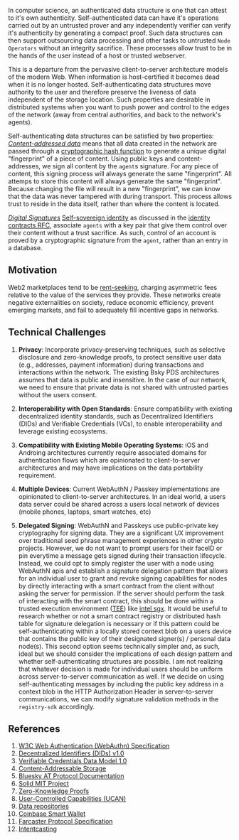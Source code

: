 In computer science, an authenticated data structure is one that can attest to it's own authenticity. Self-authenticated data can have it's operations carried out by an untrusted prover and any independently verifier can verify it's authenticity by generating a compact proof. Such data structures can then support outsourcing data processing and other tasks to untrusted `Node Operators` without an integrity sacrifice. These processes allow trust to be in the hands of the user instead of a host or trusted webserver.  

This is a departure from the pervasive client-to-server architecture models of the modern Web. When information is host-certified it becomes dead when it is no longer hosted. Self-authenticating data structures move authority to the user and therefore preserve the liveness of data independent of the storage location. Such properties are desirable in distributed systems when you want to push power and control to the edges of the network (away from central authorities, and back to the network's agents).

Self-authenticating data structures can be satisfied by two properties:
_[Content-addressed data](https://en.wikipedia.org/wiki/Content-addressable_storage)_ means that all data created in the network are passed through a [cryptographic hash function](https://en.wikipedia.org/wiki/Cryptographic_hash_function) to generate a unique digital "fingerprint" of a piece of content. Using public keys and content-addresses, we sign all content by the `agent`s signature. For any piece of content, this signing process will always generate the same "fingerprint". All attemps to store this content will always generate the same "fingerprint". Because changing the file will result in a new "fingerprint", we can know that the data was never tampered with during transport. This process allows trust to reside in the data itself, rather than where the content is located. 

_[Digital Signatures](https://en.wikipedia.org/wiki/Digital_signature)_ [Self-sovereign identity](https://en.wikipedia.org/wiki/Self-sovereign_identity) as discussed in the [identity contracts RFC](./00003-identity-contracts.md), associate `agents` with a key pair that give them control over their content without a trust sacrifice. As such, control of an account is proved by a cryptographic signature from the `agent`, rather than an entry in a database.

## Motivation
Web2 marketplaces tend to be [rent-seeking](https://en.wikipedia.org/wiki/Rent-seeking), charging asymmetric fees relative to the value of the services they provide. These networks create negative externalities on society, reduce economic efficiency, prevent emerging markets, and fail to adequately fill incentive gaps in networks. 

## Technical Challenges

1. **Privacy**: Incorporate privacy-preserving techniques, such as selective disclosure and zero-knowledge proofs, to protect sensitive user data (e.g., addresses, payment information) during transactions and interactions within the network. The existing Bsky PDS architectures assumes that data is public and insensitive. In the case of our network, we need to ensure that private data is not shared with untrusted parties without the users consent.

2. **Interoperability with Open Standards**: Ensure compatibility with existing decentralized identity standards, such as Decentralized Identifiers (DIDs) and Verifiable Credentials (VCs), to enable interoperability and leverage existing ecosystems.

3. **Compatibility with Existing Mobile Operating Systems**: iOS and Androing architectures currently require associated domains for authentication flows which are opinionated to client-to-server architectures and may have implications on the data portability requirement.

4. **Multiple Devices**: Current WebAuthN / Passkey implementations are opinionated to client-to-server architectures. In an ideal world, a users data server could be shared across a users local network of devices (mobile phones, laptops, smart watches, etc)

5. **Delegated Signing**: WebAuthN and Passkeys use public-private key cryptography for signing data. They are a significant UX improvement over traditional seed phrase management experiences in other crypto projects. However, we do not want to prompt users for their faceID or pin everytime a message gets signed during their transaction lifecycle. Instead, we could opt to simply register the user with a node using WebAuthN apis and establish a signature delegation pattern that allows for an individual user to grant and revoke signing capabilities for nodes by directly interacting with a smart contract from the client without asking the server for permission. If the server should perform the task of interacting with the smart contract, this should be done within a trusted execution environment ([TEE](https://en.wikipedia.org/wiki/Trusted_execution_environment)) like [intel sgx](https://www.intel.com/content/dam/develop/external/us/en/documents/overview-of-intel-sgx-enclave-637284.pdf). It would be useful to research whether or not a smart contract registry or distributed hash table for signature delegation is necessary or if this pattern could be self-authenticating within a locally stored context blob on a users device that contains the public key of their designated signer(s) / personal data node(s). This second option seems technically simpler and, as such, ideal but we should consider the implications of each design pattern and whether self-authenticating structures are possible. I am not realizing that whatever decision is made for individual users should be uniform across server-to-server communication as well. If we decide on using self-authenticating messages by including the public key address in a context blob in the HTTP Authorization Header  in server-to-server communications, we can modify signature validation methods in the `registry-sdk` accordingly.


## References
1. [W3C Web Authentication (WebAuthn) Specification](https://www.w3.org/TR/webauthn/)
2. [Decentralized Identifiers (DIDs) v1.0](https://www.w3.org/TR/did-core/)
3. [Verifiable Credentials Data Model 1.0](https://www.w3.org/TR/vc-data-model/)
5. [Content-Addressable Storage](https://en.wikipedia.org/wiki/Content-addressable_storage)
6. [Bluesky AT Protocol Documentation](https://blueskyweb.xyz/docs/overview)
7. [Solid MIT Project](https://solidproject.org/)
8. [Zero-Knowledge Proofs](https://en.wikipedia.org/wiki/Zero-knowledge_proof)
9. [User-Controlled Capabilities (UCAN)](https://ucan.xyz/)
10. [Data repositories](https://atproto.com/guides/data-repos)
11. [Coinbase Smart Wallet](https://github.com/coinbase/smart-wallet?tab=readme-ov-file)
12. [Farcaster Protocol Specification](https://github.com/farcasterxyz/protocol)
13. [Intentcasting](https://customercommons.org/category/intentcasting/)